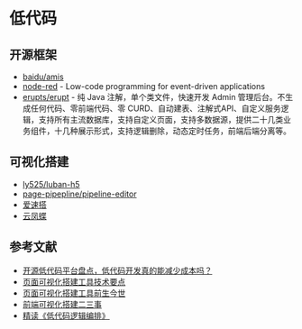 # 低代码

## 开源框架

- [baidu/amis](https://github.com/baidu/amis)
- [node-red](https://github.com/node-red/node-red) - Low-code programming for event-driven applications
- [erupts/erupt](https://github.com/erupts/erupt) - 纯 Java 注解，单个类文件，快速开发 Admin 管理后台。不生成任何代码、零前端代码、零 CURD、自动建表、注解式API、自定义服务逻辑，支持所有主流数据库，支持自定义页面，支持多数据源，提供二十几类业务组件，十几种展示形式，支持逻辑删除，动态定时任务，前端后端分离等。

## 可视化搭建

- [ly525/luban-h5](https://github.com/ly525/luban-h5)
- [page-pipepline/pipeline-editor](https://github.com/page-pipepline/pipeline-editor)
- [爱速搭](https://suda.baidu.com/)
- [云凤蝶](https://www.yunfengdie.com/intro)

## 参考文献

- [开源低代码平台盘点，低代码开发真的能减少成本吗？](https://zhuanlan.zhihu.com/p/189595033)
- [页面可视化搭建工具技术要点](https://github.com/CntChen/cntchen.github.io/issues/17)
- [页面可视化搭建工具前生今世](https://github.com/CntChen/cntchen.github.io/issues/15)
- [前端可视化搭建二三事](https://github.com/SunXinFei/sunxinfei.github.io/issues/26)
- [精读《低代码逻辑编排》](https://github.com/ascoders/weekly/blob/master/%E5%89%8D%E6%B2%BF%E6%8A%80%E6%9C%AF/197.%E7%B2%BE%E8%AF%BB%E3%80%8A%E4%BD%8E%E4%BB%A3%E7%A0%81%E9%80%BB%E8%BE%91%E7%BC%96%E6%8E%92%E3%80%8B.md)
